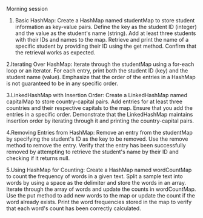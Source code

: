 Morning session

1. Basic HashMap:
   Create a HashMap named studentMap to store student information as key-value pairs.
   Define the key as the student ID (integer) and the value as the student's name (string).
   Add at least three students with their IDs and names to the map.
   Retrieve and print the name of a specific student by providing their ID using the get method.
   Confirm that the retrieval works as expected.

2.Iterating Over HashMap:
Iterate through the studentMap using a for-each loop or an iterator.
For each entry, print both the student ID (key) and the student name (value).
Emphasize that the order of the entries in a HashMap is not guaranteed to be in any specific order.

3.LinkedHashMap with Insertion Order:
Create a LinkedHashMap named capitalMap to store country-capital pairs.
Add entries for at least three countries and their respective capitals to the map.
Ensure that you add the entries in a specific order.
Demonstrate that the LinkedHashMap maintains insertion order by iterating through it and printing the country-capital pairs.

4.Removing Entries from HashMap:
Remove an entry from the studentMap by specifying the student's ID as the key to be removed.
Use the remove method to remove the entry.
Verify that the entry has been successfully removed by attempting to retrieve the student's name by their ID and checking if it returns null.

5.Using HashMap for Counting:
Create a HashMap named wordCountMap to count the frequency of words in a given text.
Split a sample text into words by using a space as the delimiter and store the words in an array.
Iterate through the array of words and update the counts in wordCountMap. Use the put method to add new words to the map or update the count if the word already exists.
Print the word frequencies stored in the map to verify that each word's count has been correctly calculated.
